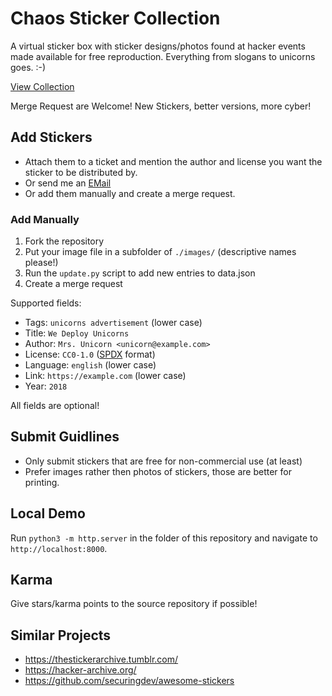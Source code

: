 # Chaos Sticker Collection

A virtual sticker box with sticker designs/photos found at hacker events made available for free reproduction.
Everything from slogans to unicorns goes. :-)

[View Collection](https://mwarning.github.io/chaos-sticker-collection/)

Merge Request are Welcome! New Stickers, better versions, more cyber!

## Add Stickers

* Attach them to a ticket and mention the author and license you want the sticker to be distributed by.
* Or send me an [EMail](mailto:moritzwarning@web.de?subject=[ChaosStickerCollection]%20New%20Sticker)
* Or add them manually and create a merge request.

### Add Manually

1. Fork the repository
2. Put your image file in a subfolder of `./images/` (descriptive names please!)
3. Run the `update.py` script to add new entries to data.json
4. Create a merge request

Supported fields:

* Tags: `unicorns advertisement` (lower case)
* Title: `We Deploy Unicorns`
* Author: `Mrs. Unicorn <unicorn@example.com>`
* License: `CC0-1.0` ([SPDX](https://spdx.org/licenses/) format)
* Language: `english` (lower case)
* Link: `https://example.com` (lower case)
* Year: `2018`

All fields are optional!

## Submit Guidlines

* Only submit stickers that are free for non-commercial use (at least)
* Prefer images rather then photos of stickers, those are better for printing.

## Local Demo

Run `python3 -m http.server` in the folder of this repository and navigate to `http://localhost:8000`.

## Karma

Give stars/karma points to the source repository if possible!

## Similar Projects

* https://thestickerarchive.tumblr.com/
* https://hacker-archive.org/
* https://github.com/securingdev/awesome-stickers
